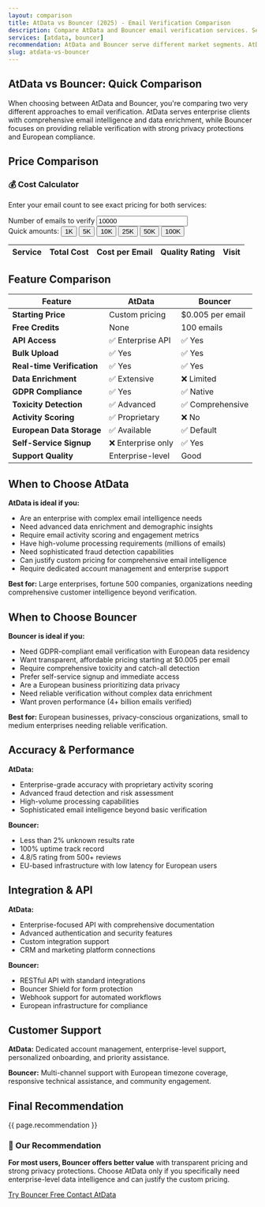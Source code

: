 ```yaml
---
layout: comparison
title: AtData vs Bouncer (2025) - Email Verification Comparison
description: Compare AtData and Bouncer email verification services. See pricing, features, accuracy rates, and which service is best for your needs.
services: [atdata, bouncer]
recommendation: AtData and Bouncer serve different market segments. AtData is enterprise-focused with custom pricing and advanced data intelligence capabilities, making it ideal for large organizations needing comprehensive email insights beyond verification. Bouncer offers transparent pricing starting at $0.005 per email with strong GDPR compliance and toxicity detection, making it perfect for European businesses and privacy-conscious organizations needing reliable verification at reasonable costs.
slug: atdata-vs-bouncer
---
```


## AtData vs Bouncer: Quick Comparison

When choosing between AtData and Bouncer, you're comparing two very different approaches to email verification. AtData serves enterprise clients with comprehensive email intelligence and data enrichment, while Bouncer focuses on providing reliable verification with strong privacy protections and European compliance.

## Price Comparison

<div class="bg-blue-50 border border-blue-200 rounded-lg p-6 mb-8 pricing-table">
<h3 class="text-lg font-bold text-blue-900 mb-3">💰 Cost Calculator</h3>
<p class="text-blue-800 mb-4">Enter your email count to see exact pricing for both services:</p>

<div class="flex flex-col sm:flex-row items-start sm:items-end gap-4 mb-4">
  <div class="flex-1">
    <label for="vs-email-count" class="block text-sm font-medium text-gray-700 mb-2">Number of emails to verify</label>
    <input type="number" id="vs-email-count"
           class="w-full px-3 py-2 border border-gray-300 rounded-md focus:outline-none focus:ring-2 focus:ring-blue-500 focus:border-transparent"
           placeholder="Enter email count" min="1" value="10000">
  </div>
</div>

<div class="flex flex-wrap gap-2 mb-6">
  <span class="text-sm text-gray-600">Quick amounts:</span>
  <button class="px-2 py-1 bg-white rounded text-xs text-blue-600 hover:bg-blue-50 border border-blue-200 transition-colors duration-200" onclick="setVsEmailCount(1000)">1K</button>
  <button class="px-2 py-1 bg-white rounded text-xs text-blue-600 hover:bg-blue-50 border border-blue-200 transition-colors duration-200" onclick="setVsEmailCount(5000)">5K</button>
  <button class="px-2 py-1 bg-white rounded text-xs text-blue-600 hover:bg-blue-50 border border-blue-200 transition-colors duration-200" onclick="setVsEmailCount(10000)">10K</button>
  <button class="px-2 py-1 bg-white rounded text-xs text-blue-600 hover:bg-blue-50 border border-blue-200 transition-colors duration-200" onclick="setVsEmailCount(25000)">25K</button>
  <button class="px-2 py-1 bg-white rounded text-xs text-blue-600 hover:bg-blue-50 border border-blue-200 transition-colors duration-200" onclick="setVsEmailCount(50000)">50K</button>
  <button class="px-2 py-1 bg-white rounded text-xs text-blue-600 hover:bg-blue-50 border border-blue-200 transition-colors duration-200" onclick="setVsEmailCount(100000)">100K</button>
</div>

<div class="overflow-x-auto">
  <table class="min-w-full divide-y divide-gray-200">
    <thead class="bg-gray-50">
      <tr>
        <th class="px-4 py-3 text-left text-xs font-medium text-gray-500 uppercase tracking-wider">Service</th>
        <th class="px-4 py-3 text-left text-xs font-medium text-gray-500 uppercase tracking-wider">Total Cost</th>
        <th class="px-4 py-3 text-left text-xs font-medium text-gray-500 uppercase tracking-wider">Cost per Email</th>
        <th class="px-4 py-3 text-left text-xs font-medium text-gray-500 uppercase tracking-wider">Quality Rating</th>
        <th class="px-4 py-3 text-left text-xs font-medium text-gray-500 uppercase tracking-wider">Visit</th>
      </tr>
    </thead>
    <tbody id="vs-comparison-results" class="bg-white divide-y divide-gray-200">
      <!-- Results populated by JavaScript -->
    </tbody>
  </table>
</div>
</div>

## Feature Comparison

| Feature | AtData | Bouncer |
|---------|--------|---------|
| **Starting Price** | Custom pricing | $0.005 per email |
| **Free Credits** | None | 100 emails |
| **API Access** | ✅ Enterprise API | ✅ Yes |
| **Bulk Upload** | ✅ Yes | ✅ Yes |
| **Real-time Verification** | ✅ Yes | ✅ Yes |
| **Data Enrichment** | ✅ Extensive | ❌ Limited |
| **GDPR Compliance** | ✅ Yes | ✅ Native |
| **Toxicity Detection** | ✅ Advanced | ✅ Comprehensive |
| **Activity Scoring** | ✅ Proprietary | ❌ No |
| **European Data Storage** | ✅ Available | ✅ Default |
| **Self-Service Signup** | ❌ Enterprise only | ✅ Yes |
| **Support Quality** | Enterprise-level | Good |

## When to Choose AtData

**AtData is ideal if you:**
- Are an enterprise with complex email intelligence needs
- Need advanced data enrichment and demographic insights
- Require email activity scoring and engagement metrics
- Have high-volume processing requirements (millions of emails)
- Need sophisticated fraud detection capabilities
- Can justify custom pricing for comprehensive email intelligence
- Require dedicated account management and enterprise support

**Best for:** Large enterprises, fortune 500 companies, organizations needing comprehensive customer intelligence beyond verification.

## When to Choose Bouncer

**Bouncer is ideal if you:**
- Need GDPR-compliant email verification with European data residency
- Want transparent, affordable pricing starting at $0.005 per email
- Require comprehensive toxicity and catch-all detection
- Prefer self-service signup and immediate access
- Are a European business prioritizing data privacy
- Need reliable verification without complex data enrichment
- Want proven performance (4+ billion emails verified)

**Best for:** European businesses, privacy-conscious organizations, small to medium enterprises needing reliable verification.

## Accuracy & Performance

**AtData:**
- Enterprise-grade accuracy with proprietary activity scoring
- Advanced fraud detection and risk assessment
- High-volume processing capabilities
- Sophisticated email intelligence beyond basic verification

**Bouncer:**
- Less than 2% unknown results rate
- 100% uptime track record
- 4.8/5 rating from 500+ reviews
- EU-based infrastructure with low latency for European users

## Integration & API

**AtData:**
- Enterprise-focused API with comprehensive documentation
- Advanced authentication and security features
- Custom integration support
- CRM and marketing platform connections

**Bouncer:**
- RESTful API with standard integrations
- Bouncer Shield for form protection
- Webhook support for automated workflows
- European infrastructure for compliance

## Customer Support

**AtData:** Dedicated account management, enterprise-level support, personalized onboarding, and priority assistance.

**Bouncer:** Multi-channel support with European timezone coverage, responsive technical assistance, and community engagement.

## Final Recommendation

{{ page.recommendation }}

<div class="bg-gradient-to-r from-green-50 to-blue-50 border border-green-200 rounded-lg p-6 mt-8">
<h3 class="text-lg font-bold text-green-900 mb-3">🎯 Our Recommendation</h3>
<p class="text-green-800 mb-4"><strong>For most users, Bouncer offers better value</strong> with transparent pricing and strong privacy protections. Choose AtData only if you specifically need enterprise-level data intelligence and can justify the custom pricing.</p>
<div class="flex flex-col sm:flex-row gap-4">
  <a href="https://www.usebouncer.com" class="inline-flex items-center justify-center px-6 py-3 bg-green-600 hover:bg-green-700 text-white font-semibold rounded-lg transition-colors duration-200 shadow-sm" data-track="true">
    Try Bouncer Free
  </a>
  <a href="https://www.atdata.com" class="inline-flex items-center justify-center px-6 py-3 bg-blue-600 hover:bg-blue-700 text-white font-semibold rounded-lg transition-colors duration-200 shadow-sm" data-track="true">
    Contact AtData
  </a>
</div>
</div>

<script>
(function() {
  const input = document.getElementById('vs-email-count');
  const resultsTable = document.getElementById('vs-comparison-results');

  // Service data for comparison
  const comparisonServices = [
    {
      name: 'AtData',
      slug: 'atdata',
      website: 'https://www.atdata.com',
      rating: 4,
      pricing: [] // Custom pricing - no standard tiers
    },
    {
      name: 'Bouncer',
      slug: 'bouncer',
      website: 'https://www.usebouncer.com',
      rating: 4,
      pricing: [
        { size: 1000, price: 5, per_email: 0.005 },
        { size: 10000, price: 45, per_email: 0.0045 },
        { size: 100000, price: 400, per_email: 0.004 },
        { size: 1000000, price: 3500, per_email: 0.0035 }
      ]
    }
  ];

  window.setVsEmailCount = function(count) {
    input.value = count;
    updateVsCalculator();
  };

  function calculateServiceCost(service, emailCount) {
    if (!service.pricing || service.pricing.length === 0) {
      return { cost: null, perEmail: null };
    }

    let selectedTier = null;
    for (let tier of service.pricing) {
      if (emailCount <= tier.size) {
        selectedTier = tier;
        break;
      }
    }

    if (!selectedTier) {
      selectedTier = service.pricing[service.pricing.length - 1];
    }

    let cost;
    if (emailCount <= selectedTier.size) {
      cost = selectedTier.price;
    } else {
      cost = emailCount * selectedTier.per_email;
    }

    return {
      cost: cost,
      perEmail: cost / emailCount,
    };
  }

  function updateVsCalculator() {
    const emailCount = parseInt(input.value);
    if (!emailCount || emailCount <= 0) {
      resultsTable.innerHTML = '<tr><td colspan="5" class="px-6 py-4 text-center text-gray-500">Enter email count to compare</td></tr>';
      return;
    }

    const results = comparisonServices.map(service => {
      const result = calculateServiceCost(service, emailCount);
      return { ...service, ...result };
    }).filter(result => result.cost !== null);

    // Add AtData with custom pricing note
    const atdataResult = comparisonServices.find(s => s.name === 'AtData');
    if (atdataResult) {
      results.unshift({
        ...atdataResult,
        cost: null,
        perEmail: null
      });
    }

    let html = '';
    results.forEach((result, index) => {
      const stars = '⭐'.repeat(result.rating) + '☆'.repeat(5 - result.rating);

      if (result.cost === null) {
        // AtData custom pricing
        html += `
          <tr class="hover:bg-gray-50">
            <td class="px-4 py-3">
              <div>
                <div class="font-medium text-gray-900">${result.name}</div>
              </div>
            </td>
            <td class="px-4 py-3">
              <span class="text-sm text-gray-600">Custom Quote</span>
            </td>
            <td class="px-4 py-3 text-gray-700">Contact Sales</td>
            <td class="px-4 py-3 text-gray-700">
              <span class="text-sm">${stars}</span>
              <span class="text-xs text-gray-500 ml-1">${result.rating}/5</span>
            </td>
            <td class="px-4 py-3">
              <a href="${result.website}" target="_blank" rel="noopener noreferrer" data-track="true"
                 class="inline-flex items-center px-3 py-1 bg-blue-600 hover:bg-blue-700 text-white text-xs font-medium rounded transition-colors duration-200">
                Contact Sales
              </a>
            </td>
          </tr>
        `;
      } else {
        const rowClass = index === 1 ? 'bg-green-50 border-l-4 border-green-400' : 'hover:bg-gray-50';
        const badge = index === 1 ? '<div class="mt-1"><span class="px-2 py-1 bg-green-100 text-green-800 text-xs rounded-full font-medium">💰 Best Value</span></div>' : '';

        html += `
          <tr class="${rowClass}">
            <td class="px-4 py-3">
              <div>
                <div class="font-medium text-gray-900">${result.name}</div>
                ${badge}
              </div>
            </td>
            <td class="px-4 py-3">
              <span class="text-lg font-bold ${index === 1 ? 'text-green-600' : 'text-gray-900'}">$${result.cost.toFixed(2)}</span>
            </td>
            <td class="px-4 py-3 text-gray-700">$${result.perEmail.toFixed(4)}</td>
            <td class="px-4 py-3 text-gray-700">
              <span class="text-sm">${stars}</span>
              <span class="text-xs text-gray-500 ml-1">${result.rating}/5</span>
            </td>
            <td class="px-4 py-3">
              <a href="${result.website}" target="_blank" rel="noopener noreferrer" data-track="true"
                 class="inline-flex items-center px-3 py-1 bg-blue-600 hover:bg-blue-700 text-white text-xs font-medium rounded transition-colors duration-200">
                Visit Site
              </a>
            </td>
          </tr>
        `;
      }
    });

    resultsTable.innerHTML = html;
  }

  input.addEventListener('input', updateVsCalculator);
  input.addEventListener('change', updateVsCalculator);

  // Initial calculation
  updateVsCalculator();
})();
</script>